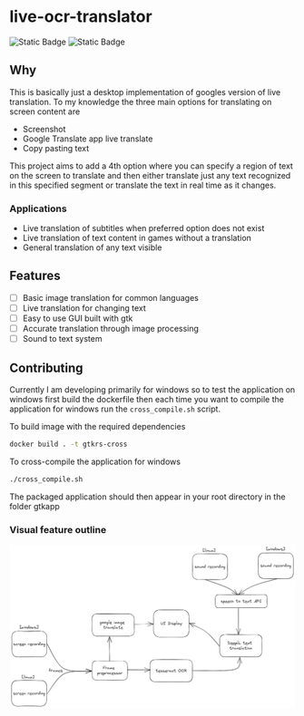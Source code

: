 # live-ocr-translator

![Static Badge](https://img.shields.io/badge/OCR-tesseract-blue)
![Static Badge](https://img.shields.io/badge/GUI-gtk-blue)

## Why

This is basically just a desktop implementation of googles version of live translation. To my knowledge the three main options for translating on screen content are

- Screenshot
- Google Translate app live translate
- Copy pasting text

This project aims to add a 4th option where you can specify a region of text on the screen to translate and then either translate just any text recognized in this specified segment or translate the text in real time as it changes.

### Applications

- Live translation of subtitles when preferred option does not exist
- Live translation of text content in games without a translation
- General translation of any text visible

## Features

- [ ] Basic image translation for common languages
- [ ] Live translation for changing text
- [ ] Easy to use GUI built with gtk
- [ ] Accurate translation through image processing
- [ ] Sound to text system

## Contributing

Currently I am developing primarily for windows so to test the application on windows first build the dockerfile then each time you want to compile the application for windows run the `cross_compile.sh` script.

To build image with the required dependencies

```bash
docker build . -t gtkrs-cross
```

To cross-compile the application for windows

```bash
./cross_compile.sh
```

The packaged application should then appear in your root directory in the folder gtkapp

### Visual feature outline

![image](assets/feature_outline.png)
